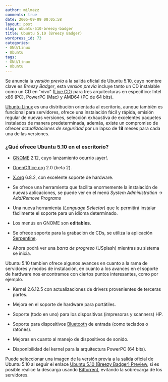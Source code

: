 ```yaml
---
author: milmazz
comments: true
date: 2005-09-09 00:05:58
layout: post
slug: ubuntu-510-breezy-badger
title: Ubuntu 5.10 (Breezy Badger)
wordpress_id: 73
categories:
- GNU/Linux
- Ubuntu
tags:
- GNU/Linux
- Ubuntu
---
```


Se anuncia la _versión previa_ a la salida oficial de Ubuntu 5.10, cuyo nombre clave es _Breezy Badger_, esta _versión previa_ incluye tanto un CD instalable como un CD en "vivo" ([Live CD](http://es.wikipedia.org/wiki/CDVivo)) para tres arquitecturas en específico: Intel x86 (PC), PowerPC (Mac) y AMD64 (PC de 64 bits).




[Ubuntu Linux](http://ubuntulinux.org/) es una distribución orientada al escritorio, aunque también es funcional para servidores, ofrece una instalación fácil y rápida, emisión regular de nuevas versiones, selección exhaustiva de excelentes paquetes instalados de manera predeterminada, además, existe un compromiso de ofrecer _actualizaciones de seguridad_ por un lapso de **18** meses para cada una de las versiones.




### ¿Qué ofrece Ubuntu 5.10 en el escritorio?






  * [GNOME](http://www.gnome.org/) 2.12, cuyo lanzamiento ocurrio ¡ayer!.


  * [OpenOffice.org](http://www.openoffice.org/) 2.0 (beta 2).


  * [X.org](http://www.x.org/) 6.8.2, con excelente soporte de hardware.


  * Se ofrece una herramienta que facilita enormemente la instalación de nuevas aplicaciones, se puede ver en el menú _System Administration_ -> _Add/Remove Programs_


  * Una nueva herramienta (_Language Selector_) que le permitirá instalar fácilmente el soporte para un idioma determinado.


  * Los menús en GNOME son **editables**.


  * Se ofrece soporte para la grabación de CDs, se utiliza la aplicación [Serpentine](http://s1x.homelinux.net/projects/serpentine/).


  * Ahora podrá ver una _barra de progreso_ (USplash) mientras su sistema se inicia.




Ubuntu 5.10 tambien ofrece algunos avances en cuanto a la rama de servidores y modos de instalación, en cuanto a los avances en el soporte de hardware nos encontramos con ciertos puntos interesantes, como por ejemplo.






  * Kernel 2.6.12.5 con actualizaciones de drivers provenientes de terceras partes.


  * Mejora en el soporte de hardware para portátiles.


  * Soporte (todo en uno) para los dispositivos (impresoras y scanners) HP.


  * Soporte para dispositivos [Bluetooth](http://es.wikipedia.org/wiki/Bluetooth) de entrada (como teclados o ratones).


  * Mejoras en cuanto al manejo de dispositivos de sonido.


  * Disponibilidad del kernel para la arquitectura PowerPC (64 bits).




Puede seleccionar una imagen de la versión previa a la salida oficial de Ubuntu 5.10 al seguir el enlace [Ubuntu 5.10 (Breezy Badger) Preview](http://releases.ubuntu.com/5.10/), si es posible realice la descarga usando [Bittorrent](http://es.wikipedia.org/wiki/Bittorrent), evitando la sobrecarga de los servidores.
